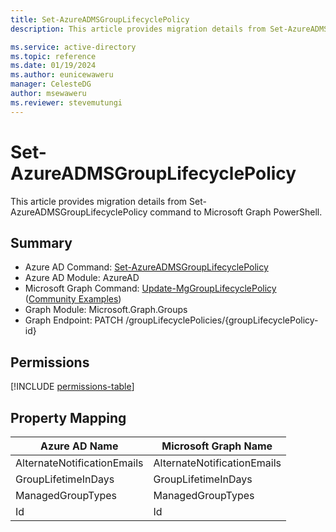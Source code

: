 ```yaml
---
title: Set-AzureADMSGroupLifecyclePolicy
description: This article provides migration details from Set-AzureADMSGroupLifecyclePolicy command to Microsoft Graph PowerShell.

ms.service: active-directory
ms.topic: reference
ms.date: 01/19/2024
ms.author: eunicewaweru
manager: CelesteDG
author: msewaweru
ms.reviewer: stevemutungi
---
```


# Set-AzureADMSGroupLifecyclePolicy

This article provides migration details from Set-AzureADMSGroupLifecyclePolicy command to Microsoft Graph PowerShell.

## Summary

+ Azure AD Command: [Set-AzureADMSGroupLifecyclePolicy](/powershell/module/azuread/set-azureadmsgrouplifecyclepolicy)
+ Azure AD Module: AzureAD
+ Microsoft Graph Command: [Update-MgGroupLifecyclePolicy](/powershell/module/microsoft.graph.groups/update-mggrouplifecyclepolicy) ([Community Examples](https://github.com/orgs/msgraph/discussions?discussions_q=Update-MgGroupLifecyclePolicy))
+ Graph Module: Microsoft.Graph.Groups
+ Graph Endpoint:  PATCH /groupLifecyclePolicies/{groupLifecyclePolicy-id}

## Permissions

[!INCLUDE [permissions-table](~/graphref/api-reference/v1.0/includes/permissions/grouplifecyclepolicy-update-permissions.md)]

## Property Mapping

|Azure AD Name|Microsoft Graph Name|
|---|---|
|AlternateNotificationEmails|AlternateNotificationEmails|
|GroupLifetimeInDays|GroupLifetimeInDays|
|ManagedGroupTypes|ManagedGroupTypes|
|Id|Id|